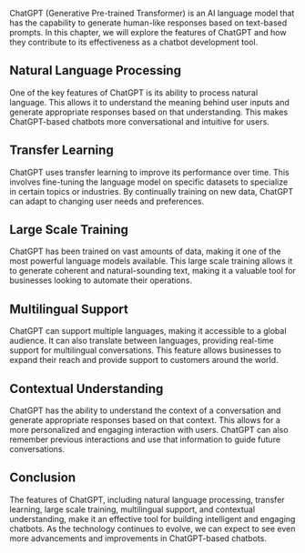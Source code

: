 
ChatGPT (Generative Pre-trained Transformer) is an AI language model that has the capability to generate human-like responses based on text-based prompts. In this chapter, we will explore the features of ChatGPT and how they contribute to its effectiveness as a chatbot development tool.

Natural Language Processing
---------------------------

One of the key features of ChatGPT is its ability to process natural language. This allows it to understand the meaning behind user inputs and generate appropriate responses based on that understanding. This makes ChatGPT-based chatbots more conversational and intuitive for users.

Transfer Learning
-----------------

ChatGPT uses transfer learning to improve its performance over time. This involves fine-tuning the language model on specific datasets to specialize in certain topics or industries. By continually training on new data, ChatGPT can adapt to changing user needs and preferences.

Large Scale Training
--------------------

ChatGPT has been trained on vast amounts of data, making it one of the most powerful language models available. This large scale training allows it to generate coherent and natural-sounding text, making it a valuable tool for businesses looking to automate their operations.

Multilingual Support
--------------------

ChatGPT can support multiple languages, making it accessible to a global audience. It can also translate between languages, providing real-time support for multilingual conversations. This feature allows businesses to expand their reach and provide support to customers around the world.

Contextual Understanding
------------------------

ChatGPT has the ability to understand the context of a conversation and generate appropriate responses based on that context. This allows for a more personalized and engaging interaction with users. ChatGPT can also remember previous interactions and use that information to guide future conversations.

Conclusion
----------

The features of ChatGPT, including natural language processing, transfer learning, large scale training, multilingual support, and contextual understanding, make it an effective tool for building intelligent and engaging chatbots. As the technology continues to evolve, we can expect to see even more advancements and improvements in ChatGPT-based chatbots.
